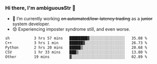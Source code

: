 ### Hi there, I'm ambiguou~~s~~Str 👋

<!--
**ambiguoustexture/ambiguoustexture** is a ✨ _special_ ✨ repository because its `README.md` (this file) appears on your GitHub profile.

Here are some ideas to get you started:
-->
- 🔭 I’m currently working ~~on automated/low-latency trading~~ as a ~~junior~~ system developer.
- :worried: Experiencing imposter syndrome still, and even worse.

<!--START_SECTION:waka-->

```txt
sh           3 hrs 57 mins   ████████▓░░░░░░░░░░░░░░░░   35.08 %
C++          3 hrs 1 min     ██████▓░░░░░░░░░░░░░░░░░░   26.73 %
Python       2 hrs 20 mins   █████▒░░░░░░░░░░░░░░░░░░░   20.68 %
CSV          1 hr 33 mins    ███▒░░░░░░░░░░░░░░░░░░░░░   13.80 %
Other        19 mins         ▓░░░░░░░░░░░░░░░░░░░░░░░░   02.89 %
```

<!--END_SECTION:waka-->
